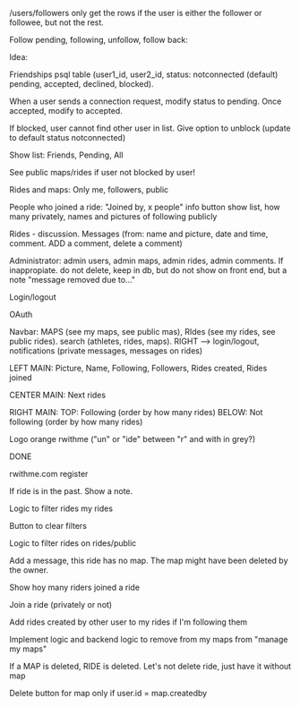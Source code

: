 /users/followers
only get the rows if the user is either the follower or followee, but not the rest.

Follow pending, following, unfollow, follow back:

Idea:

Friendships psql table (user1_id, user2_id, status: notconnected (default) pending, accepted, declined, blocked). 

When a user sends a connection request, modify status to pending. Once accepted, modify to accepted.

If blocked, user cannot find other user in list. Give option to unblock (update to default status notconnected)

Show list: Friends, Pending, All

See public maps/rides if user not blocked by user!

Rides and maps: Only me, followers, public

People who joined a ride: "Joined by, x people" info button show list, how many privately, names and pictures of following publicly

Rides - discussion. Messages (from: name and picture, date and time, comment. ADD a comment, delete a comment)

Administrator: admin users, admin maps, admin rides, admin comments. If inappropiate. do not delete, keep in db, but do not show on front end, but a note "message removed due to..."

Login/logout

OAuth

Navbar: MAPS (see my maps, see public mas), RIdes (see my rides, see public rides). search (athletes, rides, maps). RIGHT --> login/logout, notifications (private messages, messages on rides)

LEFT MAIN: Picture, Name, Following, Followers, Rides created, Rides joined

CENTER MAIN: Next rides

RIGHT MAIN: TOP: Following (order by how many rides) BELOW: Not following (order by how many rides)

Logo orange rwithme ("un" or "ide" between "r" and with in grey?)


DONE

rwithme.com register

If ride is in the past. Show a note. 

Logic to filter rides my rides

Button to clear filters

Logic to filter rides on rides/public

Add a message, this ride has no map. The map might have been deleted by the owner.

Show hoy many riders joined a ride

Join a ride (privately or not)

Add rides created by other user to my rides if I'm following them

Implement logic and backend logic to remove from my maps from "manage my maps"

If a MAP is deleted, RIDE is deleted. Let's not delete ride, just have it without map

Delete button for map only if user.id = map.createdby